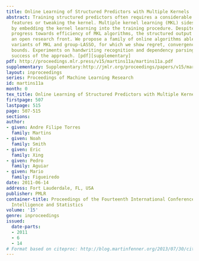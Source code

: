 ```yaml
---
title: Online Learning of Structured Predictors with Multiple Kernels
abstract: Training structured predictors often requires a considerable time selecting
  features or tweaking the kernel. Multiple kernel learning (MKL) sidesteps this issue
  by embedding the kernel learning into the training procedure. Despite the recent
  progress towards efficiency of MKL algorithms, the structured output case remains
  an open research front. We propose a family of online algorithms able to tackle
  variants of MKL and group-LASSO, for which we show regret, convergence, and generalization
  bounds. Experiments on handwriting recognition and dependency parsing attest the
  success of the approach. [pdf][supplementary]
pdf: http://proceedings.mlr.press/v15/martins11a/martins11a.pdf
supplementary: Supplementary:http://jmlr.org/proceedings/papers/v15/martins11a/martins11aSupple.pdf
layout: inproceedings
series: Proceedings of Machine Learning Research
id: martins11a
month: 0
tex_title: Online Learning of Structured Predictors with Multiple Kernels
firstpage: 507
lastpage: 515
page: 507-515
sections: 
author:
- given: Andre Filipe Torres
  family: Martins
- given: Noah
  family: Smith
- given: Eric
  family: Xing
- given: Pedro
  family: Aguiar
- given: Mario
  family: Figueiredo
date: 2011-06-14
address: Fort Lauderdale, FL, USA
publisher: PMLR
container-title: Proceedings of the Fourteenth International Conference on Artificial
  Intelligence and Statistics
volume: '15'
genre: inproceedings
issued:
  date-parts:
  - 2011
  - 6
  - 14
# Format based on citeproc: http://blog.martinfenner.org/2013/07/30/citeproc-yaml-for-bibliographies/
---
```


